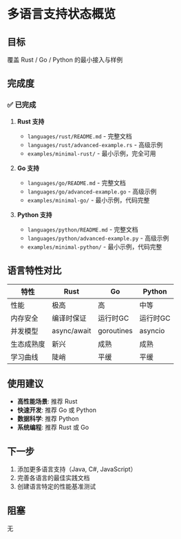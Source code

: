 # 多语言支持状态概览

## 目标

覆盖 Rust / Go / Python 的最小接入与样例

## 完成度

### ✅ 已完成

1. **Rust 支持**
   - `languages/rust/README.md` - 完整文档
   - `languages/rust/advanced-example.rs` - 高级示例
   - `examples/minimal-rust/` - 最小示例，完全可用

2. **Go 支持**
   - `languages/go/README.md` - 完整文档
   - `languages/go/advanced-example.go` - 高级示例
   - `examples/minimal-go/` - 最小示例，代码完整

3. **Python 支持**
   - `languages/python/README.md` - 完整文档
   - `languages/python/advanced-example.py` - 高级示例
   - `examples/minimal-python/` - 最小示例，代码完整

## 语言特性对比

| 特性 | Rust | Go | Python |
|------|------|-----|--------|
| 性能 | 极高 | 高 | 中等 |
| 内存安全 | 编译时保证 | 运行时GC | 运行时GC |
| 并发模型 | async/await | goroutines | asyncio |
| 生态成熟度 | 新兴 | 成熟 | 成熟 |
| 学习曲线 | 陡峭 | 平缓 | 平缓 |

## 使用建议

- **高性能场景**: 推荐 Rust
- **快速开发**: 推荐 Go 或 Python
- **数据科学**: 推荐 Python
- **系统编程**: 推荐 Rust 或 Go

## 下一步

1. 添加更多语言支持（Java, C#, JavaScript）
2. 完善各语言的最佳实践文档
3. 创建语言特定的性能基准测试

## 阻塞

无
